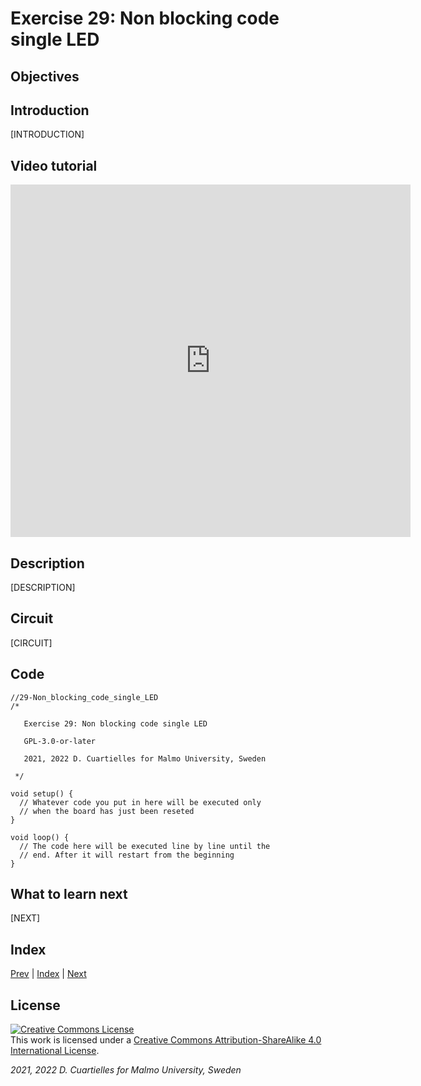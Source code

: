 # Exercise 29: Non blocking code single LED

## Objectives



## Introduction

[INTRODUCTION]





## Video tutorial

<iframe src="https://player.vimeo.com/video/528560097?h=fab684b5fd" width="640" height="564" frameborder="0" allow="autoplay; fullscreen" allowfullscreen></iframe>

## Description

[DESCRIPTION]

## Circuit

[CIRCUIT]

## Code

```c_cpp
//29-Non_blocking_code_single_LED
/*

   Exercise 29: Non blocking code single LED

   GPL-3.0-or-later

   2021, 2022 D. Cuartielles for Malmo University, Sweden

 */

void setup() {
  // Whatever code you put in here will be executed only 
  // when the board has just been reseted
}

void loop() {
  // The code here will be executed line by line until the 
  // end. After it will restart from the beginning
}
```

## What to learn next

[NEXT]

## Index

[Prev](../28-HackerNight_rubber_ducky/28-HackerNight_rubber_ducky.md) |  [Index](../course_index.md) |  [Next](../30-Non_blocking_code_LEDring_and_button/30-Non_blocking_code_LEDring_and_button.md)

## License

<a rel="license" href="http://creativecommons.org/licenses/by-sa/4.0/"><img alt="Creative Commons License" style="border-width:0" src="https://i.creativecommons.org/l/by-sa/4.0/80x15.png" /></a><br />This work is licensed under a <a rel="license" href="http://creativecommons.org/licenses/by-sa/4.0/">Creative Commons Attribution-ShareAlike 4.0 International License</a>.

*2021, 2022 D. Cuartielles for Malmo University, Sweden*
